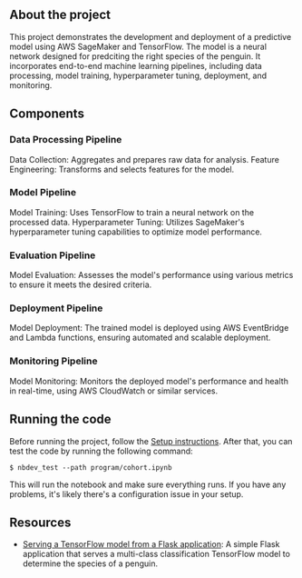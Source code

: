 ## About the project

This project demonstrates the development and deployment of a predictive model using AWS SageMaker and TensorFlow. The model is a neural network designed for predciting the right species of the penguin. It incorporates end-to-end machine learning pipelines, including data processing, model training, hyperparameter tuning, deployment, and monitoring.

## Components
### Data Processing Pipeline

Data Collection: Aggregates and prepares raw data for analysis.
Feature Engineering: Transforms and selects features for the model.

### Model Pipeline

Model Training: Uses TensorFlow to train a neural network on the processed data.
Hyperparameter Tuning: Utilizes SageMaker's hyperparameter tuning capabilities to optimize model performance.

### Evaluation Pipeline

Model Evaluation: Assesses the model's performance using various metrics to ensure it meets the desired criteria.

### Deployment Pipeline

Model Deployment: The trained model is deployed using AWS EventBridge and Lambda functions, ensuring automated and scalable deployment.

### Monitoring Pipeline

Model Monitoring: Monitors the deployed model's performance and health in real-time, using AWS CloudWatch or similar services.

## Running the code

Before running the project, follow the [Setup instructions](https://program.ml.school/setup.html). After that, you can test the code by running the following command:

```
$ nbdev_test --path program/cohort.ipynb
```

This will run the notebook and make sure everything runs. If you have any problems, it's likely there's a configuration issue in your setup.

## Resources

* [Serving a TensorFlow model from a Flask application](program/serving/flask/README.md): A simple Flask application that serves a multi-class classification TensorFlow model to determine the species of a penguin.
